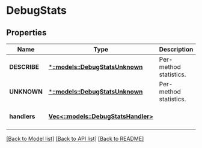 # DebugStats

## Properties
Name | Type | Description | Notes
------------ | ------------- | ------------- | -------------
**DESCRIBE** | [***::models::DebugStatsUnknown**](DebugStatsUnknown.md) | Per-method statistics. | [optional] [default to null]
**UNKNOWN** | [***::models::DebugStatsUnknown**](DebugStatsUnknown.md) | Per-method statistics. | [optional] [default to null]
**handlers** | [**Vec<::models::DebugStatsHandler>**](DebugStatsHandler.md) |  | [optional] [default to null]

[[Back to Model list]](../README.md#documentation-for-models) [[Back to API list]](../README.md#documentation-for-api-endpoints) [[Back to README]](../README.md)



